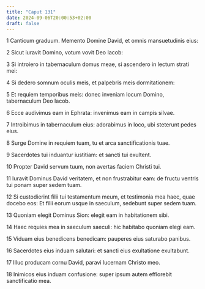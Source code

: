 ```yaml
---
title: "Caput 131"
date: 2024-09-06T20:00:53+02:00
draft: false
---
```



1 Canticum graduum. Memento Domine David, et omnis mansuetudinis eius:

2 Sicut iuravit Domino, votum vovit Deo Iacob:

3 Si introiero in tabernaculum domus meae, si ascendero in lectum strati mei:

4 Si dedero somnum oculis meis, et palpebris meis dormitationem:

5 Et requiem temporibus meis: donec inveniam locum Domino, tabernaculum Deo Iacob.

6 Ecce audivimus eam in Ephrata: invenimus eam in campis silvae.

7 Introibimus in tabernaculum eius: adorabimus in loco, ubi steterunt pedes eius.

8 Surge Domine in requiem tuam, tu et arca sanctificationis tuae.

9 Sacerdotes tui induantur iustitiam: et sancti tui exultent.

10 Propter David servum tuum, non avertas faciem Christi tui.

11 Iuravit Dominus David veritatem, et non frustrabitur eam: de fructu ventris tui ponam super sedem tuam.

12 Si custodierint filii tui testamentum meum, et testimonia mea haec, quae docebo eos: Et filii eorum usque in saeculum, sedebunt super sedem tuam.

13 Quoniam elegit Dominus Sion: elegit eam in habitationem sibi.

14 Haec requies mea in saeculum saeculi: hic habitabo quoniam elegi eam.

15 Viduam eius benedicens benedicam: pauperes eius saturabo panibus.

16 Sacerdotes eius induam salutari: et sancti eius exultatione exultabunt.

17 Illuc producam cornu David, paravi lucernam Christo meo.

18 Inimicos eius induam confusione: super ipsum autem efflorebit sanctificatio mea.

